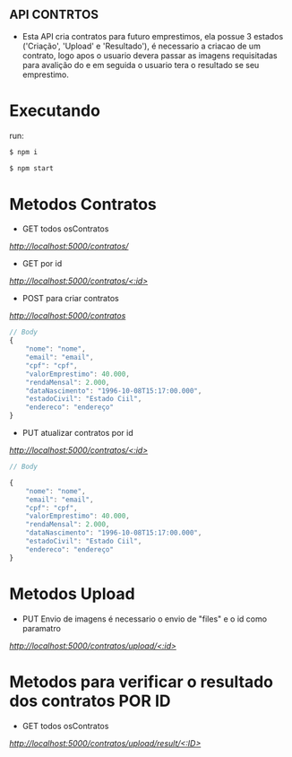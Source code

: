 
## API CONTRTOS

 - Esta API cria contratos para futuro emprestimos, ela possue 3 estados ('Criação', 'Upload' e 'Resultado'), é necessario a criacao de um contrato, logo apos o usuario devera passar as imagens requisitadas para avalição do e em seguida o usuario tera o resultado se seu emprestimo.


# Executando

run:

```bash
$ npm i

$ npm start
```
# Metodos Contratos

- GET todos osContratos

[_http://localhost:5000/contratos/_](http://localhost:5000/contratos/)

- GET por id

[_http://localhost:5000/contratos/<:id>_](http://localhost:5000/contratos/<:id>)

- POST para criar contratos

[_http://localhost:5000/contratos_](http://localhost:5000/contratos)

```javascript
// Body
{
    "nome": "nome",
	"email": "email",
	"cpf": "cpf",
	"valorEmprestimo": 40.000,
	"rendaMensal": 2.000,
	"dataNascimento": "1996-10-08T15:17:00.000",
	"estadoCivil": "Estado Ciil",
	"endereco": "endereço"
}
```

- PUT atualizar contratos por id

[_http://localhost:5000/contratos/<:id>_](http://localhost:5000/contratos/<:id>)

```javascript
// Body

{
	"nome": "nome",
	"email": "email",
	"cpf": "cpf",
	"valorEmprestimo": 40.000,
	"rendaMensal": 2.000,
	"dataNascimento": "1996-10-08T15:17:00.000",
	"estadoCivil": "Estado Ciil",
	"endereco": "endereço"
}

```
# Metodos Upload

- PUT  Envio de imagens
  é necessario o envio de "files" e o id como paramatro

[_http://localhost:5000/contratos/upload/<:id>_](http://localhost:5000/contratos/upload/<:id>)

# Metodos para verificar o resultado dos contratos POR ID

- GET todos osContratos

[_http://localhost:5000/contratos/upload/result/<:ID>_](http://localhost:5000/contratos/upload/result/<:ID>)

